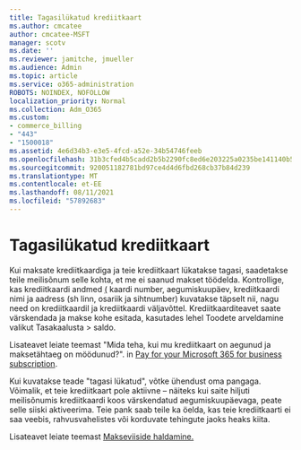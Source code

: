 ```yaml
---
title: Tagasilükatud krediitkaart
ms.author: cmcatee
author: cmcatee-MSFT
manager: scotv
ms.date: ''
ms.reviewer: jamitche, jmueller
ms.audience: Admin
ms.topic: article
ms.service: o365-administration
ROBOTS: NOINDEX, NOFOLLOW
localization_priority: Normal
ms.collection: Adm_O365
ms.custom:
- commerce_billing
- "443"
- "1500018"
ms.assetid: 4e6d34b3-e3e5-4fcd-a52e-34b54746feeb
ms.openlocfilehash: 31b3cfed4b5cadd2b5b2290fc8ed6e203225a0235be141140b5ecbd01efc2f98
ms.sourcegitcommit: 920051182781bd97ce4d4d6fbd268cb37b84d239
ms.translationtype: MT
ms.contentlocale: et-EE
ms.lasthandoff: 08/11/2021
ms.locfileid: "57892683"
---
```

# <a name="declined-credit-card"></a>Tagasilükatud krediitkaart

Kui maksate krediitkaardiga ja teie krediitkaart lükatakse tagasi, saadetakse teile meilisõnum selle kohta, et me ei saanud makset töödelda. Kontrollige, kas krediitkaardi andmed [(](https://go.microsoft.com/fwlink/p/?linkid=842054) kaardi number, aegumiskuupäev, krediitkaardi nimi ja aadress (sh linn, osariik ja sihtnumber) kuvatakse täpselt nii, nagu need on krediitkaardil ja krediitkaardi väljavõttel. Krediitkaarditeavet saate värskendada ja makse kohe esitada,  kasutades lehel Toodete arveldamine valikut Tasakaalusta  >  [](https://go.microsoft.com/fwlink/p/?linkid=842054) saldo.

Lisateavet leiate teemast "Mida teha, kui mu krediitkaart on aegunud ja maksetähtaeg on möödunud?". in [Pay for your Microsoft 365 for business subscription](https://docs.microsoft.com/microsoft-365/commerce/billing-and-payments/pay-for-your-subscription#what-if-my-credit-card-was-declined-and-my-payment-is-past-due).
  
Kui kuvatakse teade "tagasi lükatud", võtke ühendust oma pangaga. Võimalik, et teie krediitkaart pole aktiivne – näiteks kui saite hiljuti meilisõnumis krediitkaardi koos värskendatud aegumiskuupäevaga, peate selle siiski aktiveerima. Teie pank saab teile ka öelda, kas teie krediitkaarti ei saa veebis, rahvusvahelistes või korduvate tehingute jaoks heaks kiita.
  
Lisateavet leiate teemast [Makseviiside haldamine.](https://docs.microsoft.com/microsoft-365/commerce/billing-and-payments/manage-payment-methods)